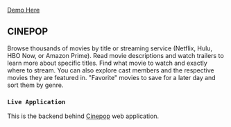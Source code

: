 [Demo Here](https://some-link.com)

## CINEPOP
Browse thousands of movies by title or streaming service (Netflix, Hulu, HBO Now, or Amazon Prime). Read movie descriptions and watch trailers to learn more about specific titles. Find what movie to watch and exactly where to stream. You can also explore cast members and the respective movies they are featured in. "Favorite" movies to save for a later day and sort them by genre.

### `Live Application`
This is the backend behind [Cinepop](https://github.com/vprema94/movie_finder_frontend) web application.  
